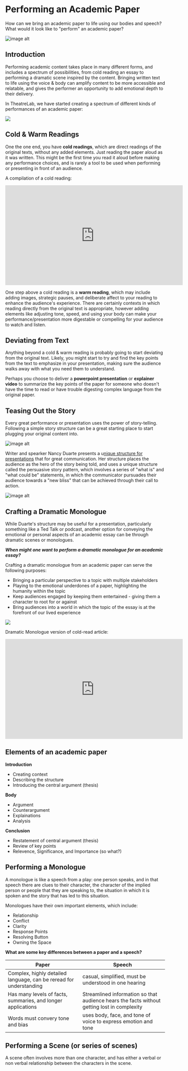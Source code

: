 # Performing an Academic Paper

How can we bring an academic paper to life using our bodies and speech? What would it look like to "perform" an academic paper?

![image alt](https://media1.giphy.com/media/l0MYCmdV5AQodlbzO/200.gif)

## Introduction
Performing academic content takes place in many different forms, and includes a spectrum of possibilities, from cold reading an essay to performing a dramatic scene inspired by the content. Bringing written text to life using the voice & body can amplify content to be more accessible and relatable, and gives the performer an opportunity to add emotional depth to their delivery. 

In TheatreLab, we have started creating a spectrum of different kinds of performances of an academic paper:

![](https://i.imgur.com/z3WiyJV.jpg)

## Cold & Warm Readings

One the one end, you have **cold readings**, which are direct readings of the original texts, without any added elements. Just reading the paper aloud as it was written. This might be the first time you read it aloud before making any performance choices, and is rarely a tool to be used when performing or presenting in front of an audience. 

A compilation of a cold reading: 
<iframe width="560" height="315" src="https://www.youtube.com/embed/6oY-_zxxH3s" title="YouTube video player" frameborder="0" allow="accelerometer; autoplay; clipboard-write; encrypted-media; gyroscope; picture-in-picture" allowfullscreen></iframe>


One step above a cold reading is a **warm reading**, which may include adding images, strategic pauses, and deliberate affect to your reading to enhance the audience's experience. There are certainly contexts in which reading directly from the original text is appropriate, however adding elements like adjusting tone, speed, and using your body can make your performance/presentation more digestable or compelling for your audience to watch and listen. 

## Deviating from Text
Anything beyond a cold & warm reading is probably going to start deviating from the original text. Likely, you might start to try and find the key points from the text to emphasize in your presentation, making sure the audience walks away with what you need them to understand. 

Perhaps you choose to deliver a **powerpoint presentation** or **explainer video** to summarize the key points of the paper for someone who doesn't have the time to read or have trouble digesting complex language from the original paper. 

## Teasing Out the Story 
Every great performance or presentation uses the power of story-telling. Following a simple story structure can be a great starting place to start plugging your original content into.

![image alt](https://qy7s3400-a.akamaihd.net/wp-content/uploads/2014/10/Freytags_pyramid.svg_-630x419.png)

Writer and spearker Nancy Duarte presents a u[nique structure for presentations](https://youtu.be/1nYFpuc2Umk) that for great communication. Her structure places the audience as the hero of the story being told, and uses a unique structure called the persuasive story pattern, which involves a series of "what is" and "what could be" statements, in which the communicator pursuades their audience towards a "new bliss" that can be achieved through their call to action. 

![image alt](https://blog.goreact.com/wp-content/uploads/sites/2/2020/01/Presentation-Structure.jpg)

## Crafting a Dramatic Monologue 

While Duarte's structure may be useful for a presentation, particularly something like a Ted Talk or podcast, another option for conveying the emotional or personal aspects of an academic essay can be through dramatic scenes or monologues. 

***When might one want to perform a dramatic monologue for an academic essay?***

Crafting a dramatic monologue from an academic paper can serve the following purposes:

* Bringing a particular perspective to a topic with multiple stakeholders
* Playing to the emotional underdones of a paper, highlighting the humanity within the topic
* Keep audiences engaged by keeping them entertained - giving them a character to root for or against
* Bring audiences into a world in which the topic of the essay is at the forefront of our lived experience

![](https://i.imgur.com/hYR5PXI.jpg)

Dramatic Monologue version of cold-read article:
<iframe width="560" height="315" src="https://www.youtube.com/embed/rM6msAwlAXM" title="YouTube video player" frameborder="0" allow="accelerometer; autoplay; clipboard-write; encrypted-media; gyroscope; picture-in-picture" allowfullscreen></iframe>
        
        
















## Elements of an academic paper

**Introduction**

* Creating context
* Describing the structure
* Introducing the central argument (thesis)

**Body**

* Argument
* Counterargument
* Explainations
* Analysis

**Conclusion**

* Restatement of central argument (thesis)
* Review of key points
* Relevence, Significance, and Importance (so what?)


## Performing a Monologue

A monologue is like a speech from a play: one person speaks, and in that speech there are clues to their character, the character of the implied person or people that they are speaking to, the situation in which it is spoken and the story that has led to this situation. 

Monologues have their own important elements, which include:

* Relationship
* Conflict
* Clarity
* Response Points
* Resolving Button 
* Owning the Space

**What are some key differences between a paper and a speech?**



| Paper    | Speech   | 
| -------- | -------- | 
| Complex, highly detailed language, can be reread for understanding    | casual, simplified, must be understood in one hearing    |
Has many levels of facts, summaries, and longer applications | Streamlined information so that audience hears the facts without getting lost in complexity
Words must convery tone and bias | uses body, face, and tone of voice to express emotion and tone





## Performing a Scene (or series of scenes)

A scene often involves more than one character, and has either a verbal or non verbal relationship between the characters in the scene. 